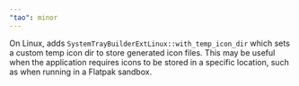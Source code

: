 ```yaml
---
"tao": minor
---
```


On Linux, adds `SystemTrayBuilderExtLinux::with_temp_icon_dir` which sets a custom temp icon dir to store generated icon files.
This may be useful when the application requires icons to be stored in a specific location, such as when running in a Flatpak sandbox.
